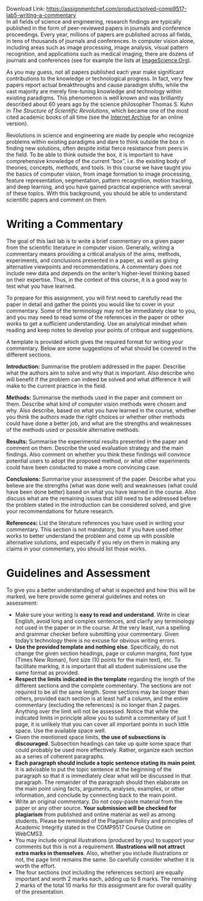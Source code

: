 Download Link: https://assignmentchef.com/product/solved-comp9517-lab5-writing-a-commentary
<br>
In all fields of science and engineering, research findings are typically published in the form of peer-reviewed papers in journals and conference proceedings. Every year, millions of papers are published across all fields, in tens of thousands of journals and conferences. In computer vision alone, including areas such as image processing, image analysis, visual pattern recognition, and applications such as medical imaging, there are dozens of journals and conferences (see for example the lists at <a href="https://imagescience.org/">ImageScience.Org</a><a href="https://imagescience.org/">)</a>.

As you may guess, not all papers published each year make significant contributions to the knowledge or technological progress. In fact, very few papers report actual breakthroughs and cause paradigm shifts, while the vast majority are merely fine-tuning knowledge and technology within existing paradigms. This phenomenon is well known and was brilliantly described about 60 years ago by the science philosopher Thomas S. Kuhn in <em>The Structure of Scientific Revolutions</em>, which became one of the most cited academic books of all time (see the <a href="https://archive.org/details/ThomasS.KuhnTheStructureOfScientificRevolutions/">Internet Archive</a> for an online version).

Revolutions in science and engineering are made by people who recognize problems within existing paradigms and dare to think outside the box in finding new solutions, often despite initial fierce resistance from peers in the field. To be able to think outside the box, it is important to have comprehensive knowledge of the current “box”, i.e. the existing body of theories, concepts, methods, and tools. In this course we have taught you the basics of computer vision, from image formation to image processing, feature representation, segmentation, pattern recognition, motion tracking, and deep learning, and you have gained practical experience with several of these topics. With this background, you should be able to understand scientific papers and comment on them.

<strong> </strong>

<h1>Writing a Commentary</h1>

The goal of this last lab is to write a brief commentary on a given paper from the scientific literature in computer vision. Generally, writing a commentary means providing a critical analysis of the aims, methods, experiments, and conclusions presented in a paper, as well as giving alternative viewpoints and recommendations. A commentary does not include new data and depends on the writer’s higher-level thinking based on their expertise. Thus, in the context of this course, it is a good way to test what you have learned.

To prepare for this assignment, you will first need to carefully read the paper in detail and gather the points you would like to cover in your commentary. Some of the terminology may not be immediately clear to you, and you may need to read some of the references in the paper or other works to get a sufficient understanding. Use an analytical mindset when reading and keep notes to develop your points of critique and suggestions.

A template is provided which gives the required format for writing your commentary. Below are some suggestions of what should be covered in the different sections.

<strong>Introduction:</strong> Summarise the problem addressed in the paper. Describe what the authors aim to solve and why that is important. Also describe who will benefit if the problem can indeed be solved and what difference it will make to the current practice in the field.

<strong>Methods:</strong> Summarise the methods used in the paper and comment on them. Describe what kind of computer vision methods were chosen and why. Also describe, based on what you have learned in the course, whether you think the authors made the right choices or whether other methods could have done a better job, and what are the strengths and weaknesses of the methods used or possible alternative methods.

<strong>Results:</strong> Summarise the experimental results presented in the paper and comment on them. Describe the used evaluation strategy and the main findings. Also comment on whether you think these findings will convince potential users to adopt the proposed method, or what other experiments could have been conducted to make a more convincing case.

<strong>Conclusions:</strong> Summarise your assessment of the paper. Describe what you believe are the strengths (what was done well) and weaknesses (what could have been done better) based on what you have learned in the course. Also discuss what are the remaining issues that still need to be addressed before the problem stated in the introduction can be considered solved, and give your recommendations for future research.

<strong>References:</strong> List the literature references you have used in writing your commentary. This section is not mandatory, but if you have used other works to better understand the problem and come up with possible alternative solutions, and especially if you rely on them in making any claims in your commentary, you should list those works.

<strong> </strong>

<h1>Guidelines and Assessment</h1>

To give you a better understanding of what is expected and how this will be marked, we here provide some general guidelines and notes on assessment:

<ul>

 <li>Make sure your writing is <strong>easy to read and understand</strong>. Write in clear English, avoid long and complex sentences, and clarify any terminology not used in the paper or in the course. At the very least, run a spelling and grammar checker before submitting your commentary. Given today’s technology there is no excuse for obvious writing errors.</li>

 <li><strong>Use the provided template and nothing else</strong>. Specifically, do not change the given section headings, page or column margins, font type (Times New Roman), font size (10 points for the main text), etc. To facilitate marking, it is important that all student submissions use the same format as provided.</li>

 <li><strong>Respect the limits indicated in the template</strong> regarding the length of the different sections and the complete commentary. The sections are not required to be all the same length. Some sections may be longer than others, provided each section is at least half a column, and the entire commentary (excluding the references) is no longer than 2 pages. Anything over the limit will not be assessed. Notice that while the indicated limits in principle allow you to submit a commentary of just 1 page, it is unlikely that you can cover all important points in such little space. Use the available space well.</li>

 <li>Given the mentioned space limits, <strong>the use of subsections is discouraged</strong>. Subsection headings can take up quite some space that could probably be used more effectively. Rather, organize each section as a series of coherent paragraphs.</li>

 <li><strong>Each paragraph should include a topic sentence stating its main point</strong>. It is advisable to put the topic sentence at the beginning of the paragraph so that it is immediately clear what will be discussed in that paragraph. The remainder of the paragraph should then elaborate on the main point using facts, arguments, analyses, examples, or other information, and conclude by connecting back to the main point.</li>

 <li>Write an original commentary. Do not copy-paste material from the paper or any other source. <strong>Your submission will be checked for plagiarism</strong> from published and online material as well as among students. Please be reminded of the Plagiarism Policy and principles of Academic Integrity stated in the COMP9517 Course Outline on WebCMS3.</li>

 <li>You may include original illustrations (produced by you) to support your comments but this is not a requirement. <strong>Illustrations will not attract extra marks in themselves</strong>. Also, whether you include illustrations or not, the page limit remains the same. So carefully consider whether it is worth the effort.</li>

 <li>The four sections (not including the references section) are equally important and worth 2 marks each, adding up to 8 marks. The remaining 2 marks of the total 10 marks for this assignment are for overall quality of the presentation.</li>

</ul>

<strong> </strong>